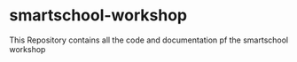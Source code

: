 # smartschool-workshop
This Repository contains all the code and documentation pf the smartschool workshop
